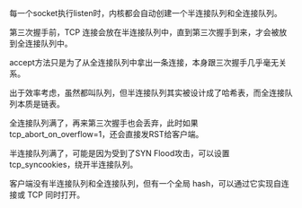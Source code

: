 每一个socket执行listen时，内核都会自动创建一个半连接队列和全连接队列。

第三次握手前，TCP 连接会放在半连接队列中，直到第三次握手到来，才会被放到全连接队列中。

accept方法只是为了从全连接队列中拿出一条连接，本身跟三次握手几乎毫无关系。

出于效率考虑，虽然都叫队列，但半连接队列其实被设计成了哈希表，而全连接队列本质是链表。

全连接队列满了，再来第三次握手也会丢弃，此时如果tcp_abort_on_overflow=1，还会直接发RST给客户端。

半连接队列满了，可能是因为受到了SYN Flood攻击，可以设置tcp_syncookies，绕开半连接队列。

客户端没有半连接队列和全连接队列，但有一个全局 hash，可以通过它实现自连接或 TCP 同时打开。
